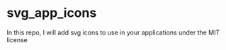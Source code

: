 # svg_app_icons
In this repo, I will add svg icons to use in your applications under the MIT license
